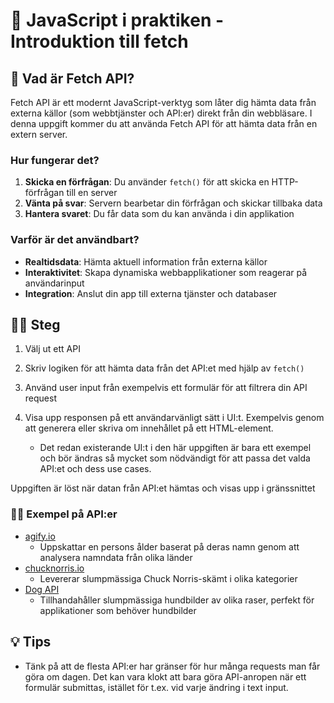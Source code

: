 # 🤖 JavaScript i praktiken - Introduktion till fetch

## 🚀 Vad är Fetch API?

Fetch API är ett modernt JavaScript-verktyg som låter dig hämta data från externa källor (som webbtjänster och API:er) direkt från din webbläsare. I denna uppgift kommer du att använda Fetch API för att hämta data från en extern server.

### Hur fungerar det?

1. **Skicka en förfrågan**: Du använder `fetch()` för att skicka en HTTP-förfrågan till en server
2. **Vänta på svar**: Servern bearbetar din förfrågan och skickar tillbaka data
3. **Hantera svaret**: Du får data som du kan använda i din applikation

### Varför är det användbart?

- **Realtidsdata**: Hämta aktuell information från externa källor
- **Interaktivitet**: Skapa dynamiska webbapplikationer som reagerar på användarinput
- **Integration**: Anslut din app till externa tjänster och databaser

## 👩‍💻 Steg

1. Välj ut ett API
2. Skriv logiken för att hämta data från det API:et med hjälp av `fetch()`
3. Använd user input från exempelvis ett formulär för att filtrera din API request
4. Visa upp responsen på ett användarvänligt sätt i UI:t. Exempelvis genom att generera eller skriva om innehållet på ett HTML-element.

   - Det redan existerande UI:t i den här uppgiften är bara ett exempel och bör ändras så mycket som nödvändigt för att passa det valda API:et och dess use cases.

Uppgiften är löst när datan från API:et hämtas och visas upp i gränssnittet

### 🧑‍🍳 Exempel på API:er

- [agify.io](https://agify.io/documentation)
  - Uppskattar en persons ålder baserat på deras namn genom att analysera namndata från olika länder
- [chucknorris.io](https://api.chucknorris.io/)
  - Levererar slumpmässiga Chuck Norris-skämt i olika kategorier
- [Dog API](https://dog.ceo/dog-api/)
  - Tillhandahåller slumpmässiga hundbilder av olika raser, perfekt för applikationer som behöver hundbilder

## 💡 Tips

- Tänk på att de flesta API:er har gränser för hur många requests man får göra om dagen. Det kan vara klokt att bara göra API-anropen när ett formulär submittas, istället för t.ex. vid varje ändring i text input.
